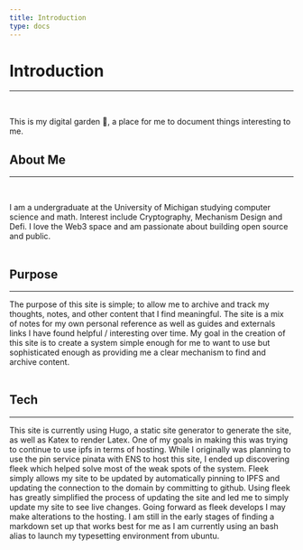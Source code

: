 ```yaml
---
title: Introduction
type: docs
---
```


# Introduction
***
</br>

This is my digital garden :deciduous_tree:, a place for me to document things interesting to me. 


## About Me
***
</br>

I am a undergraduate at the University of Michigan studying computer science and math. Interest include Cryptography, Mechanism Design and Defi. I love the Web3 space and am passionate about building open source and public.   
</br>

## Purpose
***
The purpose of this site is simple; to allow me to archive and track my thoughts, notes, and other content that I find meaningful. The site is a mix of notes for my own personal reference as well as guides and externals links I have found helpful / interesting over time.  My goal in the creation of this site is to create a system simple enough for me to want to use but sophisticated enough as providing me a clear mechanism to find and archive content.  
</br>

## Tech
***
This site is currently using Hugo, a static site generator to generate the site, as well as Katex to render Latex. One of my goals in making this was trying to continue to use ipfs in terms of hosting. While I originally was planning to use the pin service pinata with ENS to host this site, I ended up discovering fleek which helped solve most of the weak spots of the system. Fleek simply allows my site to be updated by automatically pinning to IPFS and updating the connection to the domain by committing to github. Using fleek has greatly simplified the process of updating the site and led me to simply update my site to see live changes.  Going forward as fleek develops I may make alterations to the hosting. I am still in the early stages of finding a markdown set up that works best for me as I am currently using an bash alias to launch my typesetting environment from ubuntu.   




